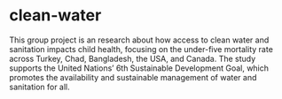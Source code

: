 # clean-water

This group project is an research about how access to clean water and sanitation impacts child health, focusing on the under-five mortality rate across Turkey, Chad, Bangladesh, the USA, and Canada. The study supports the United Nations’ 6th Sustainable Development Goal, which promotes the availability and sustainable management of water and sanitation for all.
